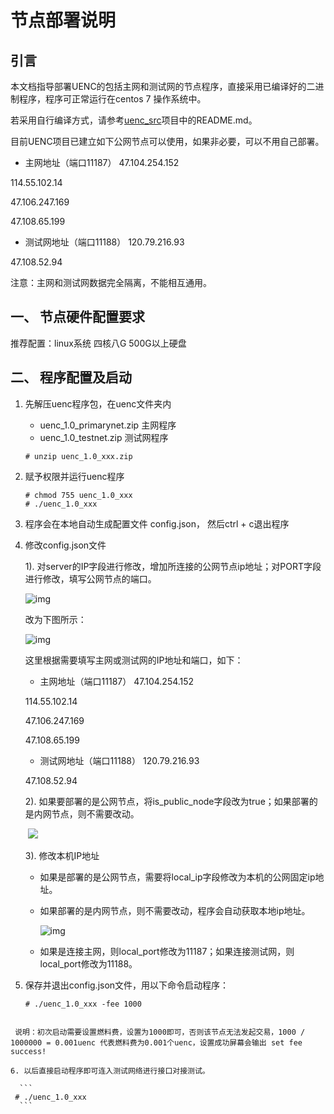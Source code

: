 # 节点部署说明

## 引言
本文档指导部署UENC的包括主网和测试网的节点程序，直接采用已编译好的二进制程序，程序可正常运行在centos 7 操作系统中。

若采用自行编译方式，请参考[uenc_src](https://github.com/uenctech/uenc_src)项目中的README.md。

目前UENC项目已建立如下公网节点可以使用，如果非必要，可以不用自己部署。

* 主网地址（端口11187）
47.104.254.152

114.55.102.14

47.106.247.169

47.108.65.199

* 测试网地址（端口11188）
120.79.216.93

47.108.52.94

注意：主网和测试网数据完全隔离，不能相互通用。


## 一、 节点硬件配置要求

推荐配置：linux系统 四核八G  500G以上硬盘

 

## 二、 程序配置及启动

1. 先解压uenc程序包，在uenc文件夹内

	* uenc_1.0_primarynet.zip
	主网程序
	* uenc_1.0_testnet.zip
	测试网程序
	
	```
	# unzip uenc_1.0_xxx.zip
	```

2. 赋予权限并运行uenc程序 

	```
	# chmod 755 uenc_1.0_xxx
	# ./uenc_1.0_xxx
	```

3. 程序会在本地自动生成配置文件 config.json， 然后ctrl + c退出程序

4. 修改config.json文件

   1). 对server的IP字段进行修改，增加所连接的公网节点ip地址；对PORT字段进行修改，填写公网节点的端口。

      ![img](节点部署说明.assets/wps2.jpg) 

      改为下图所示：

      ![img](节点部署说明.assets/wps3.jpg) 
      
      这里根据需要填写主网或测试网的IP地址和端口，如下：
      * 主网地址（端口11187）
      47.104.254.152

      114.55.102.14

      47.106.247.169

      47.108.65.199

      * 测试网地址（端口11188）
      120.79.216.93

      47.108.52.94
      
	 2). 如果要部署的是公网节点，将is_public_node字段改为true；如果部署的是内网节点，则不需要改动。

      ​	![](节点部署说明.assets/wps1.jpg) 

   3). 修改本机IP地址

      * 如果是部署的是公网节点，需要将local_ip字段修改为本机的公网固定ip地址。

      * 如果部署的是内网节点，则不需要改动，程序会自动获取本地ip地址。

         ![img](节点部署说明.assets/wps4.jpg) 
         
      * 如果是连接主网，则local_port修改为11187；如果连接测试网，则local_port修改为11188。

5. 保存并退出config.json文件，用以下命令启动程序：

	```
   # ./uenc_1.0_xxx -fee 1000
  ```

   说明：初次启动需要设置燃料费，设置为1000即可，否则该节点无法发起交易，1000 / 1000000 = 0.001uenc 代表燃料费为0.001个uenc，设置成功屏幕会输出 set fee success!

6. 以后直接启动程序即可连入测试网络进行接口对接测试。

	```
   # ./uenc_1.0_xxx 
	```




